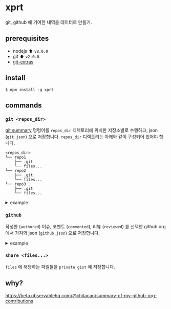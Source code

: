 # xprt

git, github 에 기여한 내역을 데이터로 만들기.

## prerequisites

* nodejs :arrow_up: `v8.0.0`
* git :arrow_up: `v2.0.0`
* [git-extras](https://github.com/tj/git-extras)

## install

```
$ npm install -g xprt
```
## commands

### `git <repos_dir>`

[git summary](https://github.com/tj/git-extras/blob/master/Commands.md#git-summary) 명령어를 `repos_dir` 디렉토리에 위치한 저장소별로 수행하고, json (`git.json`) 으로 저장합니다.
`repos_dir` 디렉토리는 아래와 같이 구성되어 있어야 합니다.

```
<repos_dir>
└── repo1
    ├── .git
    └── files...
└── repo2
    ├── .git
    └── files...
└── repo3
    ├── .git
    └── files...
```

<details>
<summary>example</summary>

```json
[
  {
    "project": "firejabber",
    "commits": "163",
    "files": "19",
    "lines": "3157",
    "authors": {
      "commit": [
        {
          "name": "chitacan",
          "value": "163",
          "ratio": "100.0%"
        }
      ],
      "line": [
        {
          "name": "chitacan",
          "value": "3157",
          "ratio": "100.0%"
        }
      ]
    }
  },
  ...
]
```

</details>

### `github`

작성한 (`authored`) 이슈, 코멘트 (`commented`), 리뷰 (`reviewed`) 를 선택한 github org 에서 가져와 json (`github.json`) 으로 저장합니다.

<details>
<summary>example</summary>

```json
{
  "authored": [{
    "owner": "awesome",
    "repo": "ohno",
    "user": "chitacan",
    "title": "hooray",
    "number": 48,
    "state": "closed",
    "comments": 1,
    "reactions": {
      "url": "https://api.github.com/repos/awesome/ohno/issues/48/reactions",
      "total_count": 0,
      "+1": 0,
      "-1": 0,
      "laugh": 0,
      "hooray": 0,
      "confused": 0,
      "heart": 0
    },
    "created_at": "2015-04-08T07:35:11Z",
    "is_pr": true
  }, ...],
  "commented": [{
    "owner": "awesome",
    "repo": "ohno",
    "user": "chitacan",
    "title": "hooray",
    "number": 48,
    "state": "closed",
    "comments": [
      {
        "user": "chitacan",
        "created_at": "2015-02-23T08:25:12Z"
      }
    ],
    "reactions": {
      "url": "https://api.github.com/repos/awesome/ohno/issues/48/reactions",
      "total_count": 0,
      "+1": 0,
      "-1": 0,
      "laugh": 0,
      "hooray": 0,
      "confused": 0,
      "heart": 0
    },
    "created_at": "2015-02-23T08:14:34Z",
    "is_pr": true
  }, ...],
  "reviewed": [{
    "owner": "awesome",
    "repo": "ohno",
    "user": "chitacan",
    "title": "i'm hyped",
    "number": 48,
    "state": "open",
    "comments": 2,
    "reactions": {
      "url": "https://api.github.com/repos/awesome/ohno/issues/48/reactions",
      "total_count": 0,
      "+1": 0,
      "-1": 0,
      "laugh": 0,
      "hooray": 0,
      "confused": 0,
      "heart": 0
    },
    "created_at": "2018-10-08T10:00:38Z",
    "is_pr": true,
    "reviews": [{
      "user": "chitacan",
      "state": "COMMENTED",
      "submitted_at": "2018-10-10T02:18:31Z"
    }, {
      "user": "chitacan",
      "state": "CHANGES_REQUESTED",
      "submitted_at": "2018-10-10T05:41:45Z"
    }, {
      "user": "chitacan",
      "state": "COMMENTED",
      "submitted_at": "2018-10-10T11:31:57Z"
    }, {
      "user": "chitacan",
      "state": "COMMENTED",
      "submitted_at": "2018-10-10T11:32:25Z"
    }, {
      "user": "chitacan",
      "state": "COMMENTED",
      "submitted_at": "2018-10-10T11:32:38Z"
    }, {
      "user": "chitacan",
      "state": "COMMENTED",
      "submitted_at": "2018-10-10T11:32:58Z"
    }, {
      "user": "chitacan",
      "state": "COMMENTED",
      "submitted_at": "2018-10-10T11:33:12Z"
    }, {
      "user": "chitacan",
      "state": "COMMENTED",
      "submitted_at": "2018-10-10T11:33:52Z"
    }, {
      "user": "chitacan",
      "state": "COMMENTED",
      "submitted_at": "2018-10-10T11:36:17Z"
    }]
  }, ...]
}
```

</details>

### `share <files...>`

`files` 에 해당하는 파일들을 `private gist` 에 저장합니다.

## why?

https://beta.observablehq.com/@chitacan/summary-of-my-github-org-contributions
